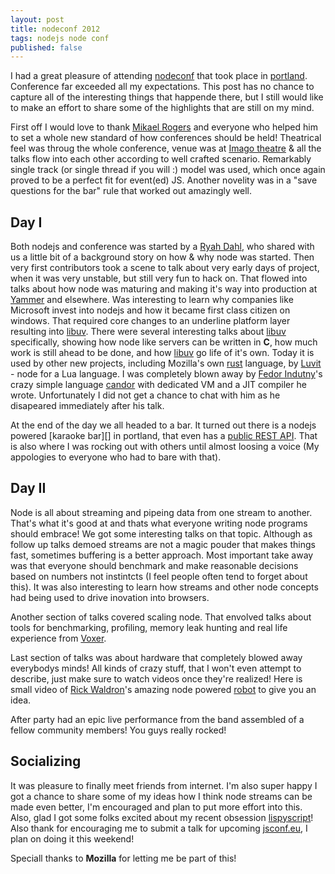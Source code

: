 ```yaml
---
layout: post
title: nodeconf 2012
tags: nodejs node conf
published: false
---
```

I had a great pleasure of attending [nodeconf][] that took place in [portland][].
Conference far exceeded all my expectations. This post has no chance to capture all of the
interesting things that happende there, but I still would like to make an effort to share 
some of the highlights that are still on my mind.

First off I would love to thank [Mikael Rogers][] and everyone who helped him to set
a whole new standard of how conferences should be held! Theatrical feel was throug the
whole conference, venue was at [Imago theatre][] & all the talks flow into each other
according to well crafted scenario. Remarkably single track (or single thread if you will
:) model was used, which once again proved to be a perfect fit for event(ed) JS. Another
novelity was in a "save questions for the bar" rule that worked out amazingly well.

## Day I

Both nodejs and conference was started by a [Ryah Dahl][], who shared with us a little bit
of a background story on how & why node was started. Then very first contributors took
a scene to talk about very early days of project, when it was very unstable, but
still very fun to hack on. That flowed into talks about how node was maturing and making
it's way into production at [Yammer][] and elsewhere. Was interesting to learn why
companies like Microsoft invest into nodejs and how it became first class citizen on
windows. That required core changes to an underline platform layer resulting into
[libuv][]. There were several interesting talks about [libuv][] specifically, showing
how node like servers can be written in **C**, how much work is still ahead to be done, and how [libuv][] go life of it's own. Today it is used by other new projects, including
Mozilla's own [rust][] language, by [Luvit][] - node for a Lua language. I was completely
blown away by [Fedor Indutny][]'s crazy simple language [candor][] with dedicated VM and
a JIT compiler he wrote. Unfortunately I did not get a chance to chat with him as he
disapeared immediately after his talk.

At the end of the day we all headed to a bar. It turned out there is a nodejs powered
[karaoke bar][] in portland, that even has a [public REST API][Bar API]. That is also
where I was rocking out with others until almost loosing a voice (My appologies to
everyone who had to bare with that).


## Day II

Node is all about streaming and pipeing data from one stream to another. That's what it's
good at and thats what everyone writing node programs should embrace! We got some
interesting talks on that topic. Although as follow up talks demoed streams are not a
magic pouder that makes things fast, sometimes buffering is a better approach. Most
important take away was that everyone should benchmark and make reasonable decisions based
on numbers not instintcts (I feel people often tend to forget about this). It was also interesting to learn how streams and other node concepts had being used to drive inovation
into browsers.

Another section of talks covered scaling node. That envolved talks about tools for
benchmarking, profiling, memory leak hunting and real life experience from [Voxer][].

Last section of talks was about hardware that completely blowed away everybodys minds!
All kinds of crazy stuff, that I won't even attempt to describe, just make sure to watch
videos once they're realized! Here is small video of [Rick Waldron][]'s amazing node
powered [robot][] to give you an idea.

After party had an epic live performance from the band assembled of a fellow community members! You guys really rocked! 

## Socializing

It was pleasure to finally meet friends from internet. I'm also super happy I got a
chance to share some of my ideas how I think node streams can be made even better,
I'm encouraged and plan to put more effort into this. Also, glad I got some folks
excited about my recent obsession [lispyscript][]! Also thank for encouraging me to
submit a talk for upcoming [jsconf.eu][], I plan on doing it this weekend!


Speciall thanks to **Mozilla** for letting me be part of this!

[nodeconf]:http://www.nodeconf.com/
[Portland]:https://maps.google.com/maps?q=portland&hl=en&sll=37.0625,-95.677068&sspn=37.273371,65.302734&t=v&hnear=Portland,+Multnomah,+Oregon&z=10
[Mikael Rogers]:http://www.mikealrogers.com/
[Imago theatre]:http://www.imagotheatre.com/theatre.html
[kraoke bar]:http://voiceboxpdx.com
[Bar API]:http://voiceboxpdx.com/api/v1/documentation
[yammer]:https://www.yammer.com/
[libuv]:https://github.com/joyent/libuv/
[streams-talk]:https://github.com/polotek/nodeconf-2012-streams-talk
[rocking out]:http://voiceboxpdx.com/nodeconf-2012-aftermath/
[robotjs]:http://www.youtube.com/watch?v=GVGMjsKy3WQ&feature=youtu.be
[candor]:https://github.com/indutny/candor
[rust]:http://www.rust-lang.org/
[luvit]:http://luvit.io/
[Ryah Dahl]:http://tinyclouds.org/
[Fedor Indutny]:https://github.com/indutny
[Voxer]:http://voxer.com/
[Rick Waldron]:https://twitter.com/#!/rwaldron
[robot]:http://www.youtube.com/watch?v=GVGMjsKy3WQ&feature=youtu.be
[jsconf.eu]:http://2012.jsconf.eu/
[lispyscript]:http://jeditoolkit.com/lispyscript/